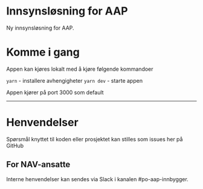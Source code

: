# Innsynsløsning for AAP

Ny innsynsløsning for AAP.

# Komme i gang

Appen kan kjøres lokalt med å kjøre følgende kommandoer

`yarn` - installere avhengigheter
`yarn dev` - starte appen

Appen kjører på port 3000 som default

---

# Henvendelser

Spørsmål knyttet til koden eller prosjektet kan stilles som issues her på GitHub

## For NAV-ansatte

Interne henvendelser kan sendes via Slack i kanalen #po-aap-innbygger.
